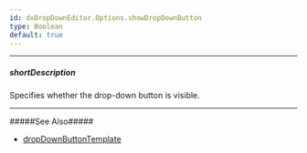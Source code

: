 ```yaml
---
id: dxDropDownEditor.Options.showDropDownButton
type: Boolean
default: true
---
```

---
##### shortDescription
Specifies whether the drop-down button is visible.

---
#####See Also#####
- [dropDownButtonTemplate](/api-reference/10%20UI%20Components/dxDropDownEditor/1%20Configuration/dropDownButtonTemplate.md '{basewidgetpath}/Configuration/#dropDownButtonTemplate')